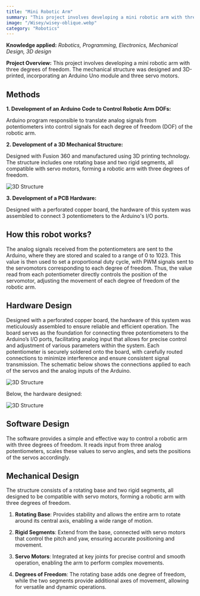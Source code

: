 ```yaml
---
title: "Mini Robotic Arm"
summary: "This project involves developing a mini robotic arm with three degrees of freedom."
image: "/Wisey/wisey-oblique.webp"
category: "Robotics"
---
```


**Knowledge  applied:** _Robotics, Programming, Electronics, Mechanical Design, 3D design_

**Project Overview:** This project involves developing a mini robotic arm with three degrees of freedom. The mechanical structure was designed and 3D-printed, incorporating an Arduino Uno module and three servo motors.

## Methods

**1. Development of an Arduino Code to Control Robotic Arm DOFs:**

Arduino program responsible to translate analog signals from potentiometers into control signals for each degree of freedom (DOF) of the robotic arm.

**2. Development of a 3D Mechanical Structure:**

Designed with Fusion 360 and manufactured using 3D printing technology. The structure includes one rotating base and two rigid segments, all compatible with servo motors, forming a robotic arm with three degrees of freedom.

![3D Structure](/MiniRoboticArm/13.jpeg)

**3. Development of a PCB Hardware:**

Designed with a perforated copper board, the hardware of this system was assembled to connect 3 potentiometers to the Arduino's I/O ports.

## How this robot works?

The analog signals received from the potentiometers are sent to the Arduino, where they are stored and scaled to a range of 0 to 1023. This value is then used to set a proportional duty cycle, with PWM signals sent to the servomotors corresponding to each degree of freedom. Thus, the value read from each potentiometer directly controls the position of the servomotor, adjusting the movement of each degree of freedom of the robotic arm.

## Hardware Design

Designed with a perforated copper board, the hardware of this system was meticulously assembled to ensure reliable and efficient operation. The board serves as the foundation for connecting three potentiometers to the Arduino’s I/O ports, facilitating analog input that allows for precise control and adjustment of various parameters within the system. Each potentiometer is securely soldered onto the board, with carefully routed connections to minimize interference and ensure consistent signal transmission. The schematic below shows the connections applied to each of the servos and the analog inputs of the Arduino.

![3D Structure](/MiniRoboticArm/knob_schem.png)

Below, the hardware designed:

![3D Structure](/MiniRoboticArm/9.jpeg)

## Software Design
The software provides a simple and effective way to control a robotic arm with three degrees of freedom. It reads input from three analog potentiometers, scales these values to servo angles, and sets the positions of the servos accordingly.

## Mechanical Design

The structure consists of a rotating base and two rigid segments, all designed to be compatible with servo motors, forming a robotic arm with three degrees of freedom.

1.  **Rotating Base**: Provides stability and allows the entire arm to rotate around its central axis, enabling a wide range of motion.
    
2.  **Rigid Segments**: Extend from the base, connected with servo motors that control the pitch and yaw, ensuring accurate positioning and movement.
    
3.  **Servo Motors**: Integrated at key joints for precise control and smooth operation, enabling the arm to perform complex movements.
    
4.  **Degrees of Freedom**: The rotating base adds one degree of freedom, while the two segments provide additional axes of movement, allowing for versatile and dynamic operations.

    


